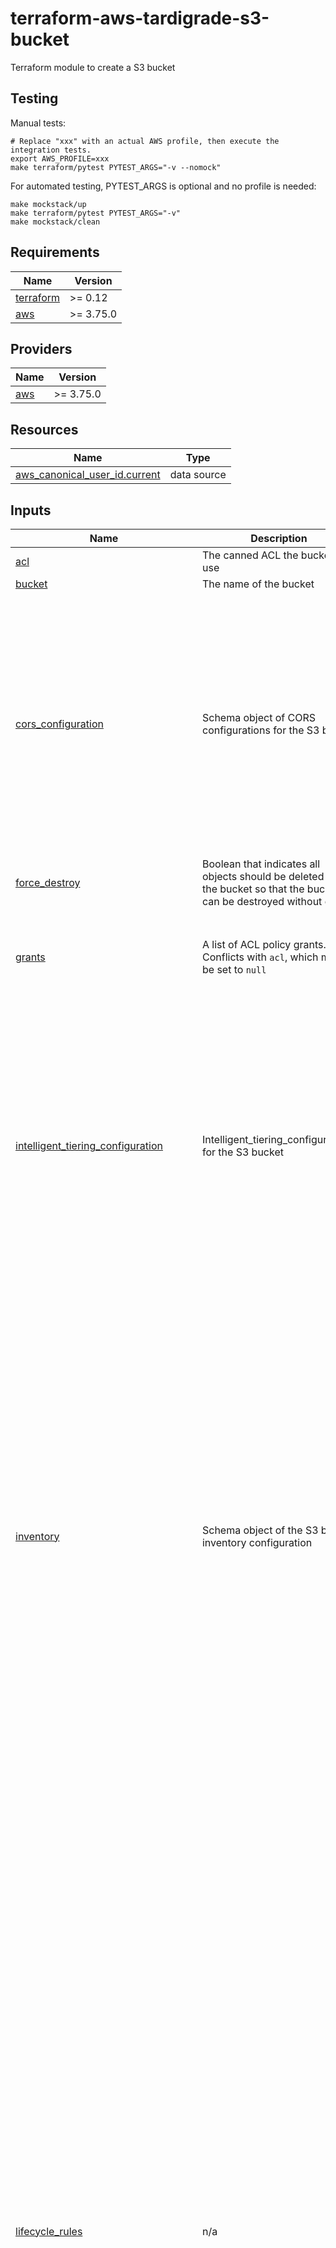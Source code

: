 # terraform-aws-tardigrade-s3-bucket

Terraform module to create a S3 bucket

## Testing

Manual tests:

```
# Replace "xxx" with an actual AWS profile, then execute the integration tests.
export AWS_PROFILE=xxx 
make terraform/pytest PYTEST_ARGS="-v --nomock"
```

For automated testing, PYTEST_ARGS is optional and no profile is needed:

```
make mockstack/up
make terraform/pytest PYTEST_ARGS="-v"
make mockstack/clean
```

<!-- BEGIN TFDOCS -->
## Requirements

| Name | Version |
|------|---------|
| <a name="requirement_terraform"></a> [terraform](#requirement\_terraform) | >= 0.12 |
| <a name="requirement_aws"></a> [aws](#requirement\_aws) | >= 3.75.0 |

## Providers

| Name | Version |
|------|---------|
| <a name="provider_aws"></a> [aws](#provider\_aws) | >= 3.75.0 |

## Resources

| Name | Type |
|------|------|
| [aws_canonical_user_id.current](https://registry.terraform.io/providers/hashicorp/aws/latest/docs/data-sources/canonical_user_id) | data source |

## Inputs

| Name | Description | Type | Default | Required |
|------|-------------|------|---------|:--------:|
| <a name="input_acl"></a> [acl](#input\_acl) | The canned ACL the bucket will use | `string` | `null` | no |
| <a name="input_bucket"></a> [bucket](#input\_bucket) | The name of the bucket | `string` | `null` | no |
| <a name="input_cors_configuration"></a> [cors\_configuration](#input\_cors\_configuration) | Schema object of CORS configurations for the S3 bucket | <pre>object({<br/>    cors_rules = list(object({                # (Required) Set of origins and methods (cross-origin access that you want to allow). You can configure up to 100 rules.<br/>      allowed_methods = set(string)           # (Required) Set of HTTP methods that you allow the origin to execute. Valid values are GET, PUT, HEAD, POST, and DELETE.<br/>      allowed_origins = set(string)           # (Required) Set of origins you want customers to be able to access the bucket from.<br/>      allowed_headers = optional(set(string)) # (Optional) Set of Headers that are specified in the Access-Control-Request-Headers header.<br/>      expose_headers  = optional(set(string)) # (Optional) Set of headers in the response that you want customers to be able to access from their applications (for example, from a JavaScript XMLHttpRequest object).<br/>      id              = optional(string)      # (Optional) Unique identifier for the rule. The value cannot be longer than 255 characters.<br/>      max_age_seconds = optional(number)      # (Optional) The time in seconds that your browser is to cache the preflight response for the specified resource.<br/>    }))<br/>  })</pre> | `null` | no |
| <a name="input_force_destroy"></a> [force\_destroy](#input\_force\_destroy) | Boolean that indicates all objects should be deleted from the bucket so that the bucket can be destroyed without error | `bool` | `false` | no |
| <a name="input_grants"></a> [grants](#input\_grants) | A list of ACL policy grants. Conflicts with `acl`, which must be set to `null` | <pre>list(object({<br/>    type       = string<br/>    id         = optional(string)<br/>    permission = optional(string)<br/>    uri        = optional(string)<br/>  }))</pre> | `[]` | no |
| <a name="input_intelligent_tiering_configuration"></a> [intelligent\_tiering\_configuration](#input\_intelligent\_tiering\_configuration) | Intelligent\_tiering\_configurations for the S3 bucket | <pre>object({<br/>    name   = string                      # (Required) The unique name used to identify the S3 Intelligent-Tiering configuration for the bucket.<br/>    status = optional(string, "Enabled") # (Optional) The status of the rule. Either "Enabled" or "Disabled". The rule is ignored if status is not "Enabled".<br/>    filter = optional(object({           # (Optional) Filter that identifies subset of objects to which the replication rule applies<br/>      prefix = optional(string)          # (Optional) An object key name prefix that identifies the subset of objects to which the configuration applies.<br/>      tags   = optional(map(string))     # (Optional) All of these tags must exist in the object's tag set in order for the configuration to apply.<br/>    }))<br/>    tiering = list(object({ # (Required) The S3 Intelligent-Tiering storage class tiers of the configuration<br/>      access_tier = string  # (Required) S3 Intelligent-Tiering access tier. Valid values: ARCHIVE_ACCESS, DEEP_ARCHIVE_ACCESS.<br/>      days        = number  # (Required) The number of consecutive days of no access after which an object will be eligible to be transitioned to the corresponding tier.<br/>    }))<br/>  })</pre> | `null` | no |
| <a name="input_inventory"></a> [inventory](#input\_inventory) | Schema object of the S3 bucket inventory configuration | <pre>object({<br/>    name                     = string               # (Required) Unique identifier of the inventory configuration for the bucket.<br/>    included_object_versions = string               # (Required) Object versions to include in the inventory list. Valid values: All, Current.<br/>    enabled                  = optional(bool, true) # (Optional, Default: true) Specifies whether the inventory is enabled or disabled.<br/><br/>    schedule = object({  # (Required) Specifies the schedule for generating inventory results.<br/>      frequency = string # (Required) Specifies how frequently inventory results are produced. Valid values: Daily, Weekly.<br/>    })<br/>    destination = object({            # (Required) Contains information about where to publish the inventory results.<br/>      bucket = object({               # (Required) The S3 bucket configuration where inventory results are published.<br/>        bucket_arn = string           # (Required) The Amazon S3 bucket ARN of the destination.<br/>        format     = string           # (Required) Specifies the output format of the inventory results. Can be CSV, ORC or Parquet.<br/>        account_id = optional(string) # (Optional) The ID of the account that owns the destination bucket. Recommended to be set to prevent problems if the destination bucket ownership changes.<br/>        prefix     = optional(string) # (Optional) The prefix that is prepended to all inventory results.<br/>        //encryption = object({         # (Optional) Contains the type of server-side encryption to use to encrypt the inventory<br/><br/>        //})<br/>      })<br/>    })<br/>    filter = optional(object({  # (Optional) Specifies an inventory filter. The inventory only includes objects that meet the filter's criteria<br/>      prefix = optional(string) # (Optional) The prefix that an object must have to be included in the inventory results.<br/>    }))<br/>    //optional_fields = list(string)   # (Optional) List of optional fields that are included in the inventory results. Poorly documented!<br/>  })</pre> | `null` | no |
| <a name="input_lifecycle_rules"></a> [lifecycle\_rules](#input\_lifecycle\_rules) | n/a | <pre>list(object({<br/>    id     = string # (Required) Unique identifier for the rule.<br/>    status = string # (Required) Whether the rule is currently being applied. Valid values: Enabled or Disabled.<br/><br/>    abort_incomplete_multipart_upload = optional(object({<br/>      days_after_initiation = number # number of days after which Amazon S3 aborts an incomplete multipart upload.<br/>    }))<br/><br/>    filter = optional(object({<br/>      prefix = optional(string) # (Optional) Prefix identifying one or more objects to which the rule applies.<br/>      tag = optional(object({   # (Optional) A configuration block for specifying a tag key and value<br/>        key   = string          # (Required) Name of the object key<br/>        value = string          # (Required) Value of the tag<br/>      }))<br/>      object_size_greater_than = optional(number) # (Optional) Minimum object size to which the rule applies. Value must be at least 0 if specified.<br/>      object_size_less_than    = optional(number) # (Optional) Maximum object size to which the rule applies. Value must be at least 1 if specified.<br/>      and = optional(list(object({                # (Optional) Configuration block used to apply a logical AND to two or more predicates<br/>        prefix                   = optional(string)<br/>        tags                     = optional(map(string))<br/>        object_size_greater_than = optional(number)<br/>        object_size_less_than    = optional(number)<br/>      })))<br/>    }))<br/><br/>    expiration = optional(object({<br/>      date                         = optional(string) # (Optional) The date the object is to be moved or deleted. Should be in RFC3339 format.<br/>      days                         = optional(number) # (Optional) The lifetime, in days, of the objects that are subject to the rule. The value must be a non-zero positive integer.<br/>      expired_object_delete_marker = optional(string) # (Optional, Conflicts with date and days) Indicates whether Amazon S3 will remove a delete marker with no noncurrent versions. If set to true, the delete marker will be expired; if set to false the policy takes no action.<br/>    }))<br/><br/>    transitions = optional(list(object({<br/>      date          = optional(string) # Must be set to midnight UTC e.g. 2023-01-13T00:00:00Z.<br/>      days          = optional(number) # Must be a positive integer<br/>      storage_class = string           # Valid Values: GLACIER, STANDARD_IA, ONEZONE_IA, INTELLIGENT_TIERING, DEEP_ARCHIVE, GLACIER_IR<br/>    })))<br/><br/>    noncurrent_version_expiration = optional(object({<br/>      noncurrent_days           = number           # days an object is noncurrent before Amazon S3 can perform the associated action. Must be a positive integer.<br/>      newer_noncurrent_versions = optional(number) # number of noncurrent versions Amazon S3 will retain. Must be a non-zero positive integer.<br/>    }))<br/><br/>    noncurrent_version_transitions = optional(list(object({<br/>      noncurrent_days           = number           # days an object is noncurrent before Amazon S3 can perform the associated action. Must be a positive integer.<br/>      storage_class             = string           # Valid Values: GLACIER, STANDARD_IA, ONEZONE_IA, INTELLIGENT_TIERING, DEEP_ARCHIVE, GLACIER_IR<br/>      newer_noncurrent_versions = optional(number) # number of noncurrent versions Amazon S3 will retain. Must be a non-zero positive integer.<br/>    })))<br/>  }))</pre> | `[]` | no |
| <a name="input_logging"></a> [logging](#input\_logging) | Schema object for the S3 bucket logging configuration | <pre>object({<br/>    target_bucket = string # (Required) The name of the bucket where you want Amazon S3 to store server access logs.<br/>    target_prefix = string # (Required) A prefix for all log object keys.<br/>    target_grants = optional(list(object({<br/>      grantee = object({<br/>        type          = string           # (Required) Type of grantee. Valid values: CanonicalUser, AmazonCustomerByEmail, Group.<br/>        email_address = optional(string) # (Optional) Email address of the grantee. See Regions and Endpoints for supported AWS regions where this argument can be specified.<br/>        id            = optional(string) # (Optional) The canonical user ID of the grantee.<br/>        uri           = optional(string) # (Optional) URI of the grantee group.<br/>      })<br/>      permission = string # (Required) Logging permissions assigned to the grantee for the bucket. Valid values: FULL_CONTROL, READ, WRITE.<br/>    })), [])<br/>  })</pre> | `null` | no |
| <a name="input_notifications"></a> [notifications](#input\_notifications) | A schema object for the S3 bucket notifications configuration | <pre>object({<br/>    lambda_functions = optional(list(object({<br/>      lambda_function_arn = string<br/>      events              = list(string)<br/>      filter_prefix       = optional(string)<br/>      filter_suffix       = optional(string)<br/>    })), [])<br/>    topics = optional(list(object({<br/>      topic_arn     = string<br/>      events        = list(string)<br/>      filter_prefix = optional(string)<br/>      filter_suffix = optional(string)<br/>    })), [])<br/>    queues = optional(list(object({<br/>      queue_arn     = string<br/>      events        = list(string)<br/>      filter_prefix = optional(string)<br/>      filter_suffix = optional(string)<br/>    })), [])<br/>  })</pre> | `{}` | no |
| <a name="input_ownership_controls"></a> [ownership\_controls](#input\_ownership\_controls) | Schema object for the S3 ownership controls | <pre>object({<br/>    rule = object({             # (Required) Configuration block with Ownership Controls rules.<br/>      object_ownership = string # (Required) Object ownership. Valid values: BucketOwnerPreferred, ObjectWriter or BucketOwnerEnforced<br/>    })<br/>  })</pre> | <pre>{<br/>  "rule": {<br/>    "object_ownership": "BucketOwnerEnforced"<br/>  }<br/>}</pre> | no |
| <a name="input_policy"></a> [policy](#input\_policy) | A schema object with an IAM policy document in JSON format to apply to the bucket | <pre>object({<br/>    json = string<br/>  })</pre> | `null` | no |
| <a name="input_public_access_block"></a> [public\_access\_block](#input\_public\_access\_block) | A schema object for the S3 bucket public access block policy | <pre>object({<br/>    block_public_acls       = optional(bool, true)<br/>    block_public_policy     = optional(bool, true)<br/>    ignore_public_acls      = optional(bool, true)<br/>    restrict_public_buckets = optional(bool, true)<br/>  })</pre> | `{}` | no |
| <a name="input_replication_configuration"></a> [replication\_configuration](#input\_replication\_configuration) | Schema object of the S3 replication configuration | <pre>object({<br/>    role = string                                                    # Required) The ARN of the IAM role for Amazon S3 to assume when replicating the objects.<br/>    rules = list(object({                                            # (Required) List of configuration blocks describing the rules managing the replication<br/>      delete_marker_replication_status = optional(string)            # (Optional) Whether delete markers are replicated. This argument is only valid with V2 replication configurations (i.e., when filter is used)<br/>      id                               = optional(string)            # (Optional) Unique identifier for the rule. Must be less than or equal to 255 characters in length.<br/>      priority                         = optional(number)            # (Optional) The priority associated with the rule. Priority should only be set if filter is configured. If not provided, defaults to 0. Priority must be unique between multiple rules.<br/>      status                           = optional(string, "Enabled") # (Optional) The status of the rule. Either "Enabled" or "Disabled". The rule is ignored if status is not "Enabled".<br/>      destination = object({                                         # Required) Specifies the destination for the rule<br/>        bucket        = string                                       # (Required) The ARN of the S3 bucket where you want Amazon S3 to store replicas of the objects identified by the rule.<br/>        storage_class = optional(string)                             # (Optional) The storage class used to store the object. By default, Amazon S3 uses the storage class of the source object to create the object replica.<br/>        account       = optional(string)                             # (Optional) The Account ID to specify the replica ownership. Must be used in conjunction with access_control_translation override configuration.<br/>        encryption_configuration = optional(object({                 # (Optional) A configuration block that provides information about encryption. If source_selection_criteria is specified, you must specify this element<br/>          replica_kms_key_id = string                                # (Required) The ID (Key ARN or Alias ARN) of the customer managed AWS KMS key stored in AWS Key Management Service (KMS) for the destination bucket.<br/>        }))<br/>        access_control_translation = optional(object({ # (Optional) A configuration block that specifies the overrides to use for object owners on replication<br/>          owner = string                               # (Required) Specifies the replica ownership. Valid values: Destination.<br/>        }))<br/>        metrics = optional(object({           # (Optional) A configuration block that specifies replication metrics-related settings enabling replication metrics and events<br/>          status = string                     # (Required) The status of the Destination Metrics. Either "Enabled" or "Disabled".<br/>          event_threshold = optional(object({ # (Optional) A configuration block that specifies the time threshold for emitting the s3:Replication:OperationMissedThreshold event<br/>            minutes = number                  # (Required) Time in minutes. Valid values: 15.<br/>          }))<br/>        }))<br/>        replication_time = optional(object({ # Optional) A configuration block that specifies S3 Replication Time Control (S3 RTC), including whether S3 RTC is enabled and the time when all objects and operations on objects must be replicated. Replication Time Control must be used in conjunction with metrics.<br/>          status = string                    # (Required) The status of the Destination Metrics. Either "Enabled" or "Disabled".<br/>          time = object({                    # (Required) A configuration block specifying the time by which replication should be complete for all objects and operations on objects<br/>            minutes = number                 # (Required) Time in minutes. Valid values: 15.<br/>          })<br/>        }))<br/>      })<br/>      filter = optional(object({  # (Optional) Filter that identifies subset of objects to which the replication rule applies<br/>        prefix = optional(string) # (Optional) An object key name prefix that identifies subset of objects to which the rule applies.<br/>        tag = optional(object({   # (Optional) A configuration block for specifying a tag key and value<br/>          key   = string          # (Required) Name of the object key<br/>          value = string          # (Required) Value of the tag<br/>        }))<br/>        and = optional(list(object({     # (Optional) A configuration block for specifying rule filters. This element is required only if you specify more than one filter.<br/>          prefix = optional(string)      # (Optional) An object key name prefix that identifies subset of objects to which the rule applies.<br/>          tags   = optional(map(string)) # (Optional) A map of tags (key and value pairs) that identifies a subset of objects to which the rule applies. The rule applies only to objects having all the tags in its tagset.<br/>        })))<br/>      }))<br/>      source_selection_criteria = optional(object({ # (Optional) Specifies special object selection criteria<br/>        replica_modifications = optional(object({   # (Optional) A configuration block that you can specify for selections for modifications on replicas. Amazon S3 doesn't replicate replica modifications by default. In the latest version of replication configuration (when filter is specified), you can specify this element and set the status to Enabled to replicate modifications on replicas.<br/>          status = string                           # (Required) Whether the existing objects should be replicated. Either "Enabled" or "Disabled".<br/>        }))<br/>        sse_kms_encrypted_objects = optional(object({ # (Optional) A configuration block for filter information for the selection of Amazon S3 objects encrypted with AWS KMS. If specified, replica_kms_key_id in destination encryption_configuration must be specified as well.<br/>          status = string                             # (Required) Whether the existing objects should be replicated. Either "Enabled" or "Disabled".<br/>        }))<br/>      }))<br/>    }))<br/>  })</pre> | `null` | no |
| <a name="input_request_payment_configuration"></a> [request\_payment\_configuration](#input\_request\_payment\_configuration) | Request payment configuration for the S3 bucket | <pre>object({<br/>    payer = string # (Required) Specifies who pays for the download and request fees. Valid values: BucketOwner, Requester.<br/>  })</pre> | `null` | no |
| <a name="input_server_side_encryption_configuration"></a> [server\_side\_encryption\_configuration](#input\_server\_side\_encryption\_configuration) | Schema object of the server side encryption configuration | <pre>object({<br/>    bucket_key_enabled = optional(bool, true)<br/>    kms_master_key_id  = optional(string)<br/>    sse_algorithm      = optional(string, "aws:kms")<br/>  })</pre> | `{}` | no |
| <a name="input_tags"></a> [tags](#input\_tags) | The tags applied to the bucket | `map(string)` | `{}` | no |
| <a name="input_versioning"></a> [versioning](#input\_versioning) | The state of versioning of the bucket | `string` | `"Enabled"` | no |

## Outputs

| Name | Description |
|------|-------------|
| <a name="output_bucket"></a> [bucket](#output\_bucket) | AWS S3 Bucket object |
| <a name="output_notification"></a> [notification](#output\_notification) | Object containing the AWS S3 Bucket notification configuration |
| <a name="output_public_access_block"></a> [public\_access\_block](#output\_public\_access\_block) | Object containing the AWS S3 Bucket public access block configuration |

<!-- END TFDOCS -->
